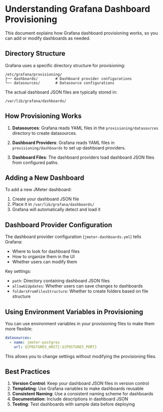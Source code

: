 # Understanding Grafana Dashboard Provisioning

This document explains how Grafana dashboard provisioning works, so you can add or modify dashboards as needed.

## Directory Structure

Grafana uses a specific directory structure for provisioning:

```
/etc/grafana/provisioning/
├── dashboards/        # Dashboard provider configurations
└── datasources/       # Datasource configurations
```

The actual dashboard JSON files are typically stored in:
```
/var/lib/grafana/dashboards/
```

## How Provisioning Works

1. **Datasources**: Grafana reads YAML files in the `provisioning/datasources` directory to create datasources.

2. **Dashboard Providers**: Grafana reads YAML files in `provisioning/dashboards` to set up dashboard providers.

3. **Dashboard Files**: The dashboard providers load dashboard JSON files from configured paths.

## Adding a New Dashboard

To add a new JMeter dashboard:

1. Create your dashboard JSON file
2. Place it in `/var/lib/grafana/dashboards/`
3. Grafana will automatically detect and load it

## Dashboard Provider Configuration

The dashboard provider configuration (`jmeter-dashboards.yml`) tells Grafana:
- Where to look for dashboard files
- How to organize them in the UI
- Whether users can modify them

Key settings:
- `path`: Directory containing dashboard JSON files
- `allowUiUpdates`: Whether users can save changes to dashboards
- `foldersFromFilesStructure`: Whether to create folders based on file structure

## Using Environment Variables in Provisioning

You can use environment variables in your provisioning files to make them more flexible:

```yaml
datasources:
  - name: jmeter-postgres
    url: ${POSTGRES_HOST}:${POSTGRES_PORT}
```

This allows you to change settings without modifying the provisioning files.

## Best Practices

1. **Version Control**: Keep your dashboard JSON files in version control
2. **Templating**: Use Grafana variables to make dashboards reusable
3. **Consistent Naming**: Use a consistent naming scheme for dashboards
4. **Documentation**: Include descriptions in dashboard JSON
5. **Testing**: Test dashboards with sample data before deploying
